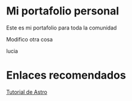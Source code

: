 # Mi portafolio personal
Este es mi portafolio para toda la comunidad

Modifico otra cosa

lucia

# Enlaces recomendados

[Tutorial de Astro]("https://docs.astro.build/es/tutorial/0-introduction/1/")